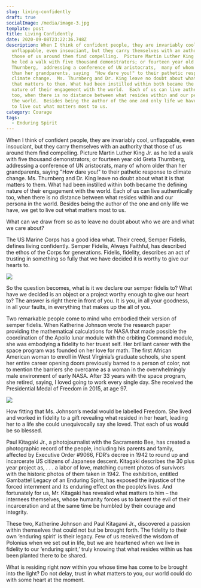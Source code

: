 ```yaml
---
slug: living-confidently
draft: true
socialImage: /media/image-3.jpg
template: post
title: Living Confidently
date: 2020-09-08T23:22:36.748Z
description: When I think of confident people, they are invariably cool,
  unflappable, even insouciant, but they carry themselves with an authority that
  those of us around them find compelling.  Picture Martin Luther King Jr.  as
  he led a walk with five thousand demonstrators; or fourteen year old Greta
  Thurnberg,  addressing a conference of UN aristocrats,  many of whom older
  than her grandparents, saying  "How dare you!" to their pathetic response to
  climate change.  Ms. Thurnberg and Dr. King leave no doubt about what it is
  that matters to them. What had been instilled within both became the defining
  nature of their engagement with the world.  Each of us can live authentically
  too, when there is no distance between what resides within and our persona in
  the world.  Besides being the author of the one and only life we have, we get
  to live out what matters most to us.
category: Courage
tags:
  - Enduring Spirit
---
```


When I think of confident people, they are invariably cool, unflappable, even insouciant, but they carry themselves with an authority that those of us around them find compelling.  Picture Martin Luther King Jr.  as he led a walk with five thousand demonstrators; or fourteen year old Greta Thurnberg,  addressing a conference of UN aristocrats,  many of whom older than her grandparents, saying  "How dare you!" to their pathetic response to climate change.  Ms. Thurnberg and Dr. King leave no doubt about what it is that matters to them. What had been instilled within both became the defining nature of their engagement with the world.  Each of us can live authentically too, when there is no distance between what resides within and our persona in the world.  Besides being the author of the one and only life we have, we get to live out what matters most to us.

What can we draw from so as to leave no doubt about who we are and what we care about? 

The US Marine Corps has a good idea what.  Their creed, Semper Fidelis, defines living confidently.  Semper Fidelis, Always Faithful, has described the ethos of the Corps for generations.  Fidelis, fidelity, describes an act of  trusting in something so fully that we have decided it is worthy to give our hearts to.   



![](/media/semper-fidelis-.jpg.png)





So the question becomes, what is it we declare our semper fidelis to?  What have we decided is an object or a project worthy enough to give our heart to?  The answer is right there in front of you.  It is you, in all your goodness, in all your faults, in everything that makes up the all of you.

Two remarkable people come to mind who embodied their version of semper fidelis.  When Katherine Johnson wrote the research paper providing the mathematical calculations for NASA that made possible the coordination of the Apollo lunar module with the orbiting Command module, she was embodying a fidelity to her truest self.  Her brilliant career with the space program was founded on her love for math.  The first African American woman to enroll in West Virginia’s graduate schools,  she spent her entire career opening doors previously barred to a person of color, not to mention the barriers she overcame as a woman in the overwhelmingly male environment of early NASA.   After 33 years with the space program, she retired, saying, I loved going to work every single day.  She received the Presidential Medal of Freedom in 2015, at age 97. 

![](/media/katherine-johnson-medal-of-freedom.jpg.png)









 

How fitting that Ms. Johnson’s medal would be labelled Freedom.  She lived and worked in fidelity to a gift revealing what resided in her heart, leading her to a life she could unequivocally say she loved.  That each of us would be so blessed. 	


Paul Kitagaki Jr., a photojournalist with the Sacramento Bee, has created a photographic record of the people, including his parents and family, affected by Executive Order #9066, FDR’s decree in 1942 to round up and incarcerate US citizens of Japanese descent.  Kitagaki describes the 30 plus year project as, . . . a labor of love,  matching current photos of survivors with the historic photos of them taken in 1942.  The exhibition, entitled Gambatte! Legacy of an Enduring Spirit, has exposed the injustice of the forced internment and its enduring effect on the people’s lives.  And fortunately for us,  Mr. Kitagaki has revealed what matters to him –  the internees themselves, whose humanity forces us to lament the evil of their incarceration and at the same time be humbled by their courage and integrity.
	
These two, Katherine Johnson and Paul Kitagawi Jr., discovered a passion within themselves that could not but be brought forth.  The fidelity to their own ‘enduring spirit’ is their legacy.   Few of us received the wisdom of Polonius when we set out in life, but we are heartened when we live in fidelity to our ‘enduring spirit,’ truly knowing that what resides within us has been planted there to be shared.   

What is residing right now within you whose time has come to be brought into the light?  Do not delay, trust in what matters to you, our world could do with some heart at the moment.